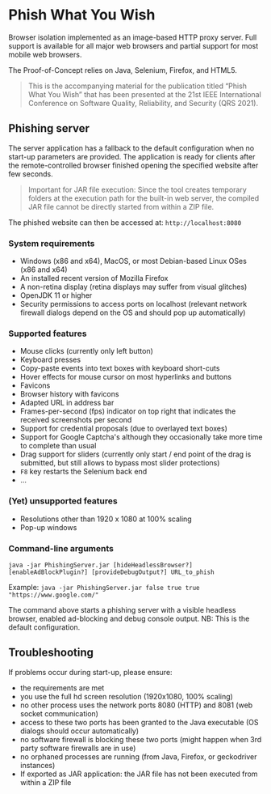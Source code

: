 # Phish What You Wish
Browser isolation implemented as an image-based HTTP proxy server.
Full support is available for all major web browsers and partial support for most mobile web browsers.

The Proof-of-Concept relies on Java, Selenium, Firefox, and HTML5.

> This is the accompanying material for the publication titled “Phish What You Wish” that has been presented at the 21st IEEE International Conference on Software Quality, Reliability, and Security (QRS 2021).

## Phishing server
The server application has a fallback to the default configuration when no start-up parameters are provided.
The application is ready for clients after the remote-controlled browser finished opening the specified website after few seconds.

> Important for JAR file execution:
Since the tool creates temporary folders at the execution path for the built-in web server, the compiled JAR file cannot be directly started from within a ZIP file.

The phished website can then be accessed at:
`http://localhost:8080`

### System requirements
- Windows (x86 and x64), MacOS, or most Debian-based Linux OSes (x86 and x64)
- An installed recent version of Mozilla Firefox
- A non-retina display (retina displays may suffer from visual glitches)
- OpenJDK 11 or higher
- Security permissions to access ports on localhost (relevant network firewall dialogs depend on the OS and should pop up automatically)

### Supported features
- Mouse clicks (currently only left button)
- Keyboard presses
- Copy-paste events into text boxes with keyboard short-cuts
- Hover effects for mouse cursor on most hyperlinks and buttons
- Favicons
- Browser history with favicons
- Adapted URL in address bar
- Frames-per-second (fps) indicator on top right that indicates the received screenshots per second
- Support for credential proposals (due to overlayed text boxes)
- Support for Google Captcha's although they occasionally take more time to complete than usual
- Drag support for sliders (currently only start / end point of the drag is submitted, but still allows to bypass most slider protections)
- `F8` key restarts the Selenium back end
- ...

### (Yet) unsupported features
-	Resolutions other than 1920 x 1080 at 100% scaling
-	Pop-up windows 

### Command-line arguments
`java -jar PhishingServer.jar [hideHeadlessBrowser?] [enableAdBlockPlugin?] [provideDebugOutput?] URL_to_phish`

Example:
`java -jar PhishingServer.jar false true true "https://www.google.com/"`

The command above starts a phishing server with a visible headless browser, enabled ad-blocking and debug console output.
NB: This is the default configuration.

## Troubleshooting
If problems occur during start-up, please ensure:
- the requirements are met
- you use the full hd screen resolution (1920x1080, 100% scaling)
- no other process uses the network ports 8080 (HTTP) and 8081 (web socket communication)
- access to these two ports has been granted to the Java executable (OS dialogs should occur automatically)
- no software firewall is blocking these two ports (might happen when 3rd party software firewalls are in use)
- no orphaned processes are running (from Java, Firefox, or geckodriver instances)
- If exported as JAR application: the JAR file has not been executed from within a ZIP file